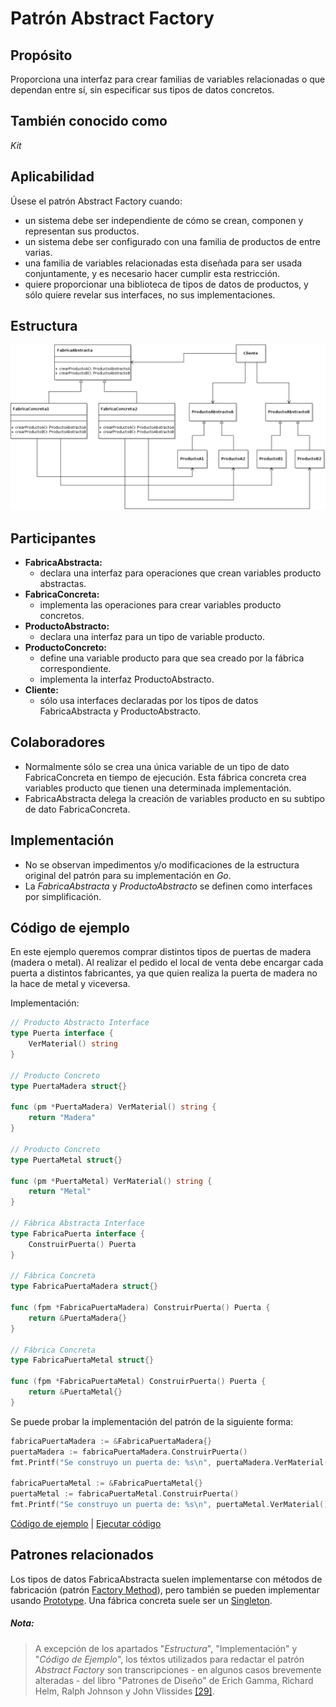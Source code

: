 # Patrón Abstract Factory

## Propósito

Proporciona una interfaz para crear familias de variables relacionadas o que dependan entre sí, sin especificar sus tipos de datos concretos.

## También conocido como

_Kit_

## Aplicabilidad

Úsese el patrón Abstract Factory cuando:
* un sistema debe ser independiente de cómo se crean, componen y representan sus productos.
* un sistema debe ser configurado con una familia de productos de entre varias.
* una familia de variables relacionadas esta diseñada para ser usada conjuntamente, y es necesario hacer cumplir esta restricción.
* quiere proporcionar una biblioteca de tipos de datos de productos, y sólo quiere revelar sus interfaces, no sus implementaciones.

## Estructura

![](/assets/uml/abstractfactory.png)

## Participantes

* **FabricaAbstracta:**
  * declara una interfaz para operaciones que crean variables producto abstractas.
* **FabricaConcreta:**
  * implementa las operaciones para crear variables producto concretos.
* **ProductoAbstracto:**
  * declara una interfaz para un tipo de variable producto.
* **ProductoConcreto:**
  * define una variable producto para que sea creado por la fábrica correspondiente.
  * implementa la interfaz ProductoAbstracto.
* **Cliente:**
  * sólo usa interfaces declaradas por los tipos de datos FabricaAbstracta y ProductoAbstracto.

## Colaboradores

* Normalmente sólo se crea una única variable de un tipo de dato FabricaConcreta en tiempo de ejecución. Esta fábrica concreta crea variables producto que tienen una determinada implementación.
* FabricaAbstracta delega la creación de variables producto en su subtipo de dato FabricaConcreta.

## Implementación

- No se observan impedimentos y/o modificaciones de la estructura original del patrón para su implementación en _Go_.
- La _FabricaAbstracta_ y _ProductoAbstracto_ se definen como interfaces por simplificación.

## Código de ejemplo

En este ejemplo queremos comprar distintos tipos de puertas de madera (madera o metal).
Al realizar el pedido el local de venta debe encargar cada puerta a distintos fabricantes, ya que quien realiza la puerta de madera no la hace de metal y viceversa.

Implementación:

```go
// Producto Abstracto Interface
type Puerta interface {
    VerMaterial() string
}

// Producto Concreto
type PuertaMadera struct{}

func (pm *PuertaMadera) VerMaterial() string {
    return "Madera"
}

// Producto Concreto
type PuertaMetal struct{}

func (pm *PuertaMetal) VerMaterial() string {
    return "Metal"
}

// Fábrica Abstracta Interface
type FabricaPuerta interface {
    ConstruirPuerta() Puerta
}

// Fábrica Concreta
type FabricaPuertaMadera struct{}

func (fpm *FabricaPuertaMadera) ConstruirPuerta() Puerta {
    return &PuertaMadera{}
}

// Fábrica Concreta
type FabricaPuertaMetal struct{}

func (fpm *FabricaPuertaMetal) ConstruirPuerta() Puerta {
    return &PuertaMetal{}
}
```

Se puede probar la implementación del patrón de la siguiente forma:

```go
fabricaPuertaMadera := &FabricaPuertaMadera{}
puertaMadera := fabricaPuertaMadera.ConstruirPuerta()
fmt.Printf("Se construyo un puerta de: %s\n", puertaMadera.VerMaterial())

fabricaPuertaMetal := &FabricaPuertaMetal{}
puertaMetal := fabricaPuertaMetal.ConstruirPuerta()
fmt.Printf("Se construyo un puerta de: %s\n", puertaMetal.VerMaterial())
```

[Código de ejemplo](https://github.com/danielspk/designpatternsingo/tree/master/patrones/creacionales/abstractfactory) | [Ejecutar código](https://play.golang.org/p/8yy8vp4cDD5)

## Patrones relacionados

Los tipos de datos FabricaAbstracta suelen implementarse con métodos de fabricación (patrón [Factory Method](/patrones/creacionales/factorymethod.md)), pero también se pueden implementar usando [Prototype](/patrones/creacionales/prototype.md).
Una fábrica concreta suele ser un [Singleton](/patrones/creacionales/singleton.md).

##### Nota:
> A excepción de los apartados "_Estructura_", "Implementación" y "_Código de Ejemplo_", los téxtos utilizados para redactar el patrón _Abstract Factory_ son transcripciones - en algunos casos brevemente alteradas - del libro "Patrones de Diseño" de Erich Gamma, Richard Helm, Ralph Johnson y John Vlissides [\[29\]](/recursos.md).
